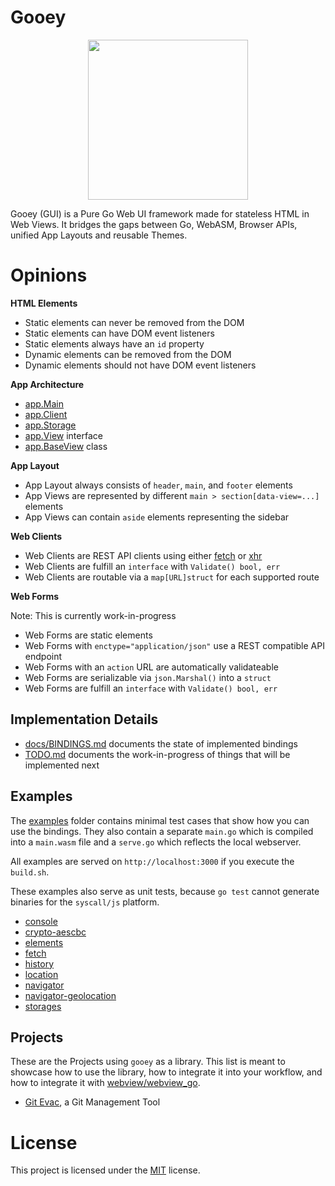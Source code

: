 
# Gooey

<p align="center">
    <img width="256" height="256" src="https://raw.githubusercontent.com/cookiengineer/gooey/master/assets/gooey.jpg">
</p>

Gooey (GUI) is a Pure Go Web UI framework made for stateless HTML in Web Views.
It bridges the gaps between Go, WebASM, Browser APIs, unified App Layouts and reusable Themes.


# Opinions

**HTML Elements**

- Static elements can never be removed from the DOM
- Static elements can have DOM event listeners
- Static elements always have an `id` property
- Dynamic elements can be removed from the DOM
- Dynamic elements should not have DOM event listeners

**App Architecture**

- [app.Main](/source/app/Main.go)
- [app.Client](/source/app/Client.go)
- [app.Storage](/source/app/Storage.go)
- [app.View](/source/app/View.go) interface
- [app.BaseView](/source/app/BaseView.go) class

**App Layout**

- App Layout always consists of `header`, `main`, and `footer` elements
- App Views are represented by different `main > section[data-view=...]` elements
- App Views can contain `aside` elements representing the sidebar

**Web Clients**

- Web Clients are REST API clients using either [fetch](/source/fetch) or [xhr](/source/xhr)
- Web Clients are fulfill an `interface` with `Validate() bool, err`
- Web Clients are routable via a `map[URL]struct` for each supported route

**Web Forms**

Note: This is currently work-in-progress

- Web Forms are static elements
- Web Forms with `enctype="application/json"` use a REST compatible API endpoint
- Web Forms with an `action` URL are automatically validateable
- Web Forms are serializable via `json.Marshal()` into a `struct`
- Web Forms are fulfill an `interface` with `Validate() bool, err`


## Implementation Details

- [docs/BINDINGS.md](/docs/BINDINGS.md) documents the state of implemented bindings
- [TODO.md](/TODO.md) documents the work-in-progress of things that will be implemented next


## Examples

The [examples](/examples) folder contains minimal test cases that show how you can
use the bindings. They also contain a separate `main.go` which is compiled into a
`main.wasm` file and a `serve.go` which reflects the local webserver.

All examples are served on `http://localhost:3000` if you execute the `build.sh`.

These examples also serve as unit tests, because `go test` cannot generate binaries
for the `syscall/js` platform.

- [console](/examples/console/main.go)
- [crypto-aescbc](/examples/crypto-aescbc/main.go)
- [elements](/examples/elements/main.go)
- [fetch](/examples/fetch/main.go)
- [history](/examples/history/main.go)
- [location](/examples/location/main.go)
- [navigator](/examples/navigator/main.go)
- [navigator-geolocation](/examples/navigator-geolocation/main.go)
- [storages](/examples/storages/main.go)

## Projects

These are the Projects using `gooey` as a library. This list is meant to showcase how to use the
library, how to integrate it into your workflow, and how to integrate it with [webview/webview_go](https://github.com/webview/webview_go).

- [Git Evac](https://github.com/cookiengineer/git-evac), a Git Management Tool


# License

This project is licensed under the [MIT](./LICENSE_MIT.txt) license.

